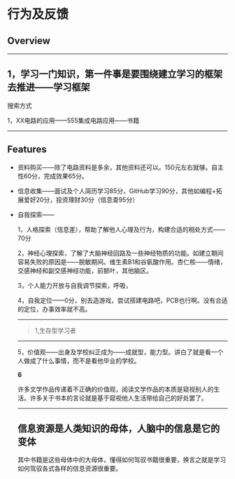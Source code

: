 # 行为及反馈

## Overview
---
1，学习一门知识，第一件事是要围绕建立学习的框架去推进——学习框架
---
搜索方式


1，XX电路的应用——555集成电路应用——书籍

---

## Features
- 资料购买——除了电路资料是多余，其他资料还可以。150元左右就够。自主性60分，完成效果65分。
- 信息收集——面试及个人简历学习85分，GitHub学习90分，其他如编程+拓展爱好20分，投资理财30分（信息查95分）
- 自我探索——

  1，人格探索（信息差），帮助了解他人心理及行为，构建合适的相处方式——70分
  
  2，神经心理探索，了解了大脑神经回路及一些神经物质的功能。如建立期间容易失败的原因是——脱敏期间。维生素B1和谷氨酸作用。杏仁核——情绪，交感神经和副交感神经功能，前额叶，其他脑区。

  3，个人能力开放与自我调节探索，呼吸，
  
  4，自我定位——0分，别去造游戏，尝试搭建电路吧，PCB也行啊。没有合适的定位，办事效率就不高。
  ***
  > 1,生存型学习者
  ***
  5，价值观——出身及学校纠正成为——成就型，能力型。讲白了就是看一个人做成了什么事情，而不是看他毕业的学校。
  
  **6**

  许多文学作品传递着不正确的价值观，阅读文学作品的本质是窥视别人的生活。许多关于书本的言论就是基于窥视他人生活带给自己的好处罢了。

  ---

  ## 信息资源是人类知识的母体，人脑中的信息是它的变体

  其中书籍是这些母体中的大母体，懂得如何驾驭书籍很重要，换言之就是学习如何驾驭各式各样的信息资源很重要。

  

          
